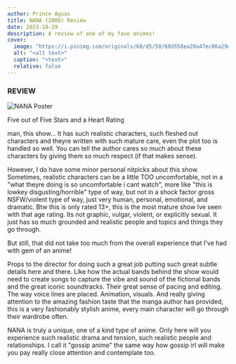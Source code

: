 ```yaml
---
author: Prince Aguas
title: NANA (2006) Review
date: 2023-10-29
description: A review of one of my fave animes!
cover:
  image: "https://i.pinimg.com/originals/68/d5/58/68d558ea20a47ec06a29d65dc2185a5e.gif"
  alt: "<alt text>"
  caption: "<text>"
  relative: false
---
```

### REVIEW
![NANA Poster](https://m.media-amazon.com/images/M/MV5BYjRmOWJmMDgtYjBjMS00OTg1LWJmZTItZTY2MjJlODgxNmUwXkEyXkFqcGc@._V1_.jpg "NANA Poster")

Five out of Five Stars and a Heart Rating

man, this show...
It has such realistic characters, such fleshed out characters and theyre written with such mature care, even the plot too is handled so well. You can tell the author cares so much about these characters by giving them so much respect (if that makes sense).

However, I do have some minor personal nitpicks about this show. Sometimes, realistic characters can be a little TOO uncomfortable, not in a "what theyre doing is so uncomfortable i cant watch", more like "this is lowkey disgusting/horrible" type of way, but not in a shock factor gross NSFW/violent type of way, just very human, personal, emotional, and dramatic. Btw this is only rated 13+, this is the most mature show Ive seen with that age rating. Its not graphic, vulgar, violent, or explicitly sexual. It just has so much grounded and realistic people and topics and things they go through.

But still, that did not take too much from the overall experience that I've had with gem of an anime!

Props to the director for doing such a great job putting such great subtle details here and there. Like how the actual bands behind the show would need to create songs to capture the vibe and sound of the fictional bands and the great iconic soundtracks. Their great sense of pacing and editing. The way voice lines are placed. Animation, visuals. And really giving attention to the amazing fashion taste that the manga author has provided, this is a very fashionably stylish anime, every main character will go through their wardrobe often.

NANA is truly a unique, one of a kind type of anime. Only here will you experience such realistic drama and tension, such realistic people and relationships. I call it "gossip anime" the same way how gossip irl will make you pay really close attention and contemplate too.
